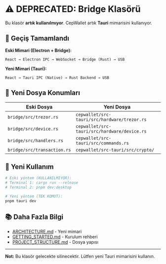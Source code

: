 # ⚠️ DEPRECATED: Bridge Klasörü

Bu klasör **artık kullanılmıyor**. CepWallet artık **Tauri** mimarisini kullanıyor.

## 🔄 Geçiş Tamamlandı

**Eski Mimari (Electron + Bridge):**
```
React → Electron IPC → WebSocket → Bridge (Rust) → USB
```

**Yeni Mimari (Tauri):**
```
React → Tauri IPC (Native) → Rust Backend → USB
```

## 📁 Yeni Dosya Konumları

| Eski Dosya | Yeni Dosya |
|------------|------------|
| `bridge/src/trezor.rs` | `cepwallet/src-tauri/src/hardware/trezor.rs` |
| `bridge/src/device.rs` | `cepwallet/src-tauri/src/hardware/device.rs` |
| `bridge/src/handlers.rs` | `cepwallet/src-tauri/src/commands.rs` |
| `bridge/src/transaction.rs` | `cepwallet/src-tauri/src/crypto/` |

## 🚀 Yeni Kullanım

```bash
# Eski yöntem (KULLANILMIYOR):
# Terminal 1: cargo run --release
# Terminal 2: pnpm dev:desktop

# Yeni yöntem (TEK KOMUT):
pnpm tauri dev
```

## 📚 Daha Fazla Bilgi

- [ARCHITECTURE.md](../docs/ARCHITECTURE.md) - Yeni mimari
- [GETTING_STARTED.md](../docs/GETTING_STARTED.md) - Kurulum rehberi
- [PROJECT_STRUCTURE.md](../docs/PROJECT_STRUCTURE.md) - Dosya yapısı

---

**Not:** Bu klasör gelecekte silinecektir. Lütfen yeni Tauri mimarisini kullanın.
